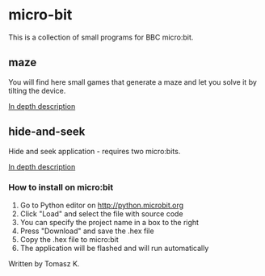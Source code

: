 # micro-bit

This is a collection of small programs for BBC micro:bit.

## maze

You will find here small games that generate a maze and let you solve it by tilting the device.

[In depth description](https://ctopy.wordpress.com/2018/01/20/micro-maze-for-microbit/)

## hide-and-seek

Hide and seek application - requires two micro:bits.

[In depth description](https://ctopy.wordpress.com/2017/12/23/bbc-microbit-hide-and-seek/)

### How to install on micro:bit

1. Go to Python editor on http://python.microbit.org
2. Click "Load" and select the file with source code
3. You can specify the project name in a box to the right
4. Press "Download" and save the .hex file 
5. Copy the .hex file to micro:bit
6. The application will be flashed and will run automatically

Written by Tomasz K.

